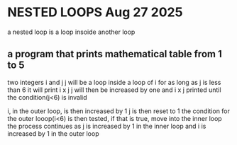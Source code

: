 # NESTED LOOPS Aug 27 2025

a nested loop is a loop insoide another loop 

## a program that prints mathematical table from 1 to 5

two integers i and j 
j will be a loop inside a loop of i 
for as long as j is less than 6 it will print i x j
j will then be increased by one and i x j printed until the condition(j<6) is invalid 

i, in the outer loop, is then increased by 1
j is then reset to 1 
the condition for the outer looop(i<6) is then tested, if that is true, move into the inner loop 
the process continues as j is increased by 1 in the inner loop and i is increased by 1 in the outer loop